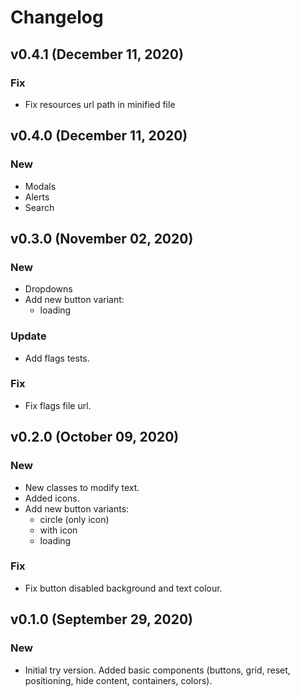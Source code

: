 # Changelog

## v0.4.1 (December 11, 2020)

### Fix

- Fix resources url path in minified file

## v0.4.0 (December 11, 2020)

### New

- Modals
- Alerts
- Search

## v0.3.0 (November 02, 2020)

### New

- Dropdowns
- Add new button variant:
    - loading
    
### Update
- Add flags tests.

### Fix

- Fix flags file url.

## v0.2.0 (October 09, 2020)

### New

- New classes to modify text.
- Added icons.
- Add new button variants:
    - circle (only icon)
    - with icon
    - loading

### Fix

- Fix button disabled background and text colour.

## v0.1.0 (September 29, 2020)

### New

- Initial try version. Added basic components (buttons, grid, reset, positioning, hide content, containers, colors).